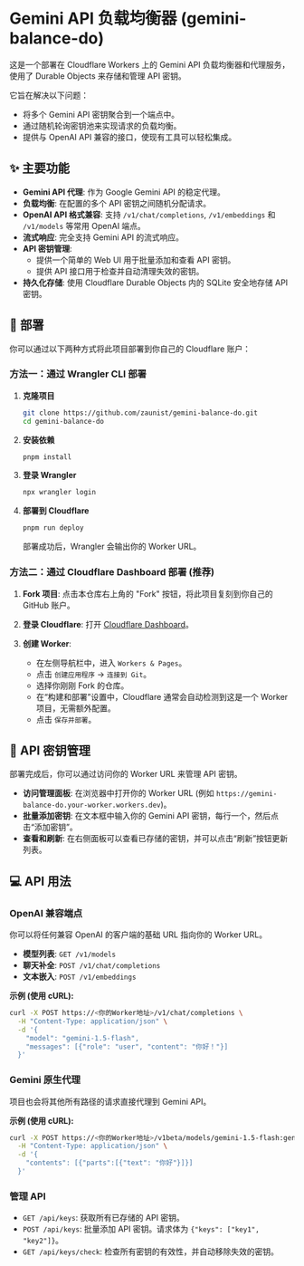# Gemini API 负载均衡器 (gemini-balance-do)

这是一个部署在 Cloudflare Workers 上的 Gemini API 负载均衡器和代理服务，使用了 Durable Objects 来存储和管理 API 密钥。

它旨在解决以下问题：
*   将多个 Gemini API 密钥聚合到一个端点中。
*   通过随机轮询密钥池来实现请求的负载均衡。
*   提供与 OpenAI API 兼容的接口，使现有工具可以轻松集成。

## ✨ 主要功能

*   **Gemini API 代理**: 作为 Google Gemini API 的稳定代理。
*   **负载均衡**: 在配置的多个 API 密钥之间随机分配请求。
*   **OpenAI API 格式兼容**: 支持 `/v1/chat/completions`, `/v1/embeddings` 和 `/v1/models` 等常用 OpenAI 端点。
*   **流式响应**: 完全支持 Gemini API 的流式响应。
*   **API 密钥管理**:
    *   提供一个简单的 Web UI 用于批量添加和查看 API 密钥。
    *   提供 API 接口用于检查并自动清理失效的密钥。
*   **持久化存储**: 使用 Cloudflare Durable Objects 内的 SQLite 安全地存储 API 密钥。

## 🚀 部署

你可以通过以下两种方式将此项目部署到你自己的 Cloudflare 账户：

### 方法一：通过 Wrangler CLI 部署

1.  **克隆项目**
    ```bash
    git clone https://github.com/zaunist/gemini-balance-do.git
    cd gemini-balance-do
    ```

2.  **安装依赖**
    ```bash
    pnpm install
    ```

3.  **登录 Wrangler**
    ```bash
    npx wrangler login
    ```

4.  **部署到 Cloudflare**
    ```bash
    pnpm run deploy
    ```
    部署成功后，Wrangler 会输出你的 Worker URL。

### 方法二：通过 Cloudflare Dashboard 部署 (推荐)

1.  **Fork 项目**: 点击本仓库右上角的 "Fork" 按钮，将此项目复刻到你自己的 GitHub 账户。

2.  **登录 Cloudflare**: 打开 [Cloudflare Dashboard](https://dash.cloudflare.com/)。

3.  **创建 Worker**:
    *   在左侧导航栏中，进入 `Workers & Pages`。
    *   点击 `创建应用程序` -> `连接到 Git`。
    *   选择你刚刚 Fork 的仓库。
    *   在“构建和部署”设置中，Cloudflare 通常会自动检测到这是一个 Worker 项目，无需额外配置。
    *   点击 `保存并部署`。

## 🔑 API 密钥管理

部署完成后，你可以通过访问你的 Worker URL 来管理 API 密钥。

*   **访问管理面板**: 在浏览器中打开你的 Worker URL (例如 `https://gemini-balance-do.your-worker.workers.dev`)。
*   **批量添加密钥**: 在文本框中输入你的 Gemini API 密钥，每行一个，然后点击“添加密钥”。
*   **查看和刷新**: 在右侧面板可以查看已存储的密钥，并可以点击“刷新”按钮更新列表。

## 💻 API 用法

### OpenAI 兼容端点

你可以将任何兼容 OpenAI 的客户端的基础 URL 指向你的 Worker URL。

*   **模型列表**: `GET /v1/models`
*   **聊天补全**: `POST /v1/chat/completions`
*   **文本嵌入**: `POST /v1/embeddings`

**示例 (使用 cURL):**
```bash
curl -X POST https://<你的Worker地址>/v1/chat/completions \
  -H "Content-Type: application/json" \
  -d '{
    "model": "gemini-1.5-flash",
    "messages": [{"role": "user", "content": "你好！"}]
  }'
```

### Gemini 原生代理

项目也会将其他所有路径的请求直接代理到 Gemini API。

**示例 (使用 cURL):**
```bash
curl -X POST https://<你的Worker地址>/v1beta/models/gemini-1.5-flash:generateContent \
  -H "Content-Type: application/json" \
  -d '{
    "contents": [{"parts":[{"text": "你好"}]}]
  }'
```

### 管理 API

*   `GET /api/keys`: 获取所有已存储的 API 密钥。
*   `POST /api/keys`: 批量添加 API 密钥。请求体为 `{"keys": ["key1", "key2"]}`。
*   `GET /api/keys/check`: 检查所有密钥的有效性，并自动移除失效的密钥。
